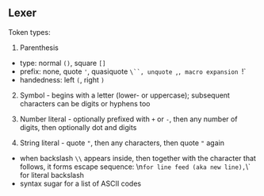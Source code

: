 ## Lexer

Token types:

1. Parenthesis

  - type: normal `()`, square `[]`
  - prefix: none, quote `'`, quasiquote `\``, unquote `,`, macro expansion `!`
  - handedness: left `(`, right `)`

2. Symbol - begins with a letter (lower- or uppercase); subsequent characters can be digits or hyphens too

3. Number literal - optionally prefixed with `+` or `-`, then any number of digits, then optionally dot and digits

4. String literal - quote `"`, then any characters, then quote `"` again

  - when backslash `\\` appears inside, then together with the character that follows, it forms escape sequence: \n` for line feed (aka new line), `\\` for literal backslash
  - syntax sugar for a list of ASCII codes
